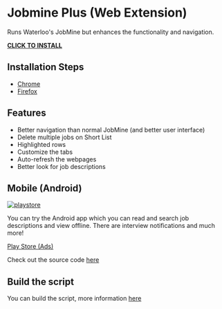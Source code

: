# Jobmine Plus (Web Extension)

Runs Waterloo's JobMine but enhances the functionality and navigation. 

[**CLICK TO INSTALL**](https://raw.githubusercontent.com/matthewn4444/jobmine-plus-extension/master/jobmine_plus.user.js)

## Installation Steps

- [Chrome](https://github.com/matthewn4444/jobmine-plus-extension/wiki/Chrome)
- [Firefox](https://github.com/matthewn4444/jobmine-plus-extension/wiki/Firefox)

## Features

- Better navigation than normal JobMine (and better user interface)
- Delete multiple jobs on Short List
- Highlighted rows
- Customize the tabs
- Auto-refresh the webpages
- Better look for job descriptions

## Mobile (Android)

[![playstore](http://imagizer.imageshack.us/a/img823/6480/googleplayicon.png)](https://play.google.com/store/apps/details?id=com.jobmineplus.mobilepro)

You can try the Android app which you can read and search job descriptions and view offline.
There are interview notifications and much more!


[Play Store (Ads)](https://play.google.com/store/apps/details?id=com.jobmineplus.mobile)


Check out the source code [here](https://github.com/matthewn4444/Jobmine-Plus)

## Build the script

You can build the script, more information [here](https://github.com/matthewn4444/jobmine-plus-extension/wiki/Build-from-Source)